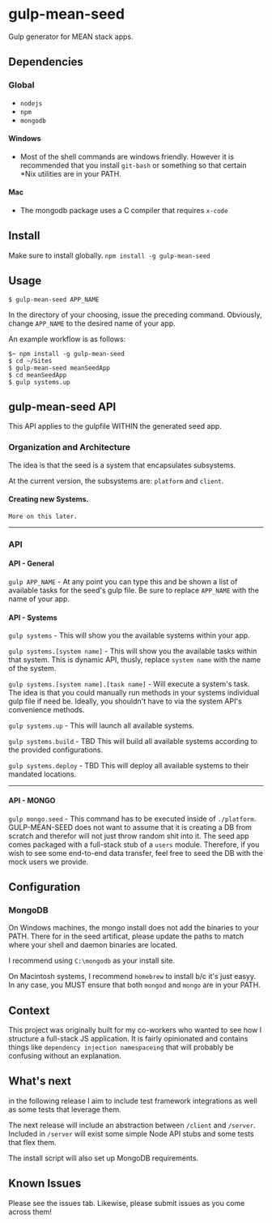 # gulp-mean-seed
Gulp generator for MEAN stack apps.

## Dependencies
    
### Global

* `nodejs`
* `npm`
* `mongodb`

#### Windows

* Most of the shell commands are windows friendly. However it is recommended that you install `git-bash` or something
  so that certain *Nix utilities are in your PATH.

#### Mac
* The mongodb package uses a C compiler that requires `x-code`

## Install
Make sure to install globally.
`npm install -g gulp-mean-seed`

## Usage
`$ gulp-mean-seed APP_NAME`

In the directory of your choosing, issue the preceding command. Obviously, change `APP_NAME` to the desired name of your app.

An example workflow is as follows:

    $~ npm install -g gulp-mean-seed
    $ cd ~/Sites
    $ gulp-mean-seed meanSeedApp
    $ cd meanSeedApp
    $ gulp systems.up

## gulp-mean-seed API

This API applies to the gulpfile WITHIN the generated seed app.

### Organization and Architecture

The idea is that the seed is a system that encapsulates subsystems.

At the current version, the subsystems are: `platform` and `client`.

#### Creating new Systems.

    More on this later.

****

### API

#### API - General

`gulp APP_NAME` -
    At any point you can type this and be shown a list of available tasks for the seed's gulp file.
    Be sure to replace `APP_NAME` with the name of your app.

#### API - Systems

`gulp systems` -
    This will show you the available systems within your app.

`gulp systems.[system name]` -
    This will show you the available tasks within that system. This is dynamic API, thusly, replace `system name` with the name of the system.

`gulp systems.[system name].[task name]` -
    Will execute a system's task. The idea is that you could manually run methods in your systems individual gulp file if need be.
    Ideally, you shouldn't have to via the system API's convenience methods.

`gulp systems.up` -
    This will launch all available systems.

`gulp systems.build` - TBD
   This will build all available systems according to the provided configurations.

`gulp systems.deploy` - TBD
    This will deploy all available systems to their mandated locations.

****

#### API - MONGO

`gulp mongo.seed` -
    This command has to be executed inside of `./platform`. GULP-MEAN-SEED does not want to assume that it is creating a DB
    from scratch and therefor will not just throw random shit into it. The seed app comes packaged with a full-stack stub of a
   `users` module. Therefore, if you wish to see some end-to-end data transfer, feel free to seed the DB with the mock users we provide.

## Configuration

### MongoDB

On Windows machines, the mongo install does not add the binaries to your PATH. There for in the seed artificat, please update the paths to match where your shell and daemon binaries are located.

I recommend using `C:\mongodb` as your install site.

On Macintosh systems, I recommend `homebrew` to install b/c it's just easyy. In any case, you MUST ensure that both `mongod` and `mongo` are in your PATH.

## Context
This project was originally built for my co-workers who wanted to see how I structure a full-stack JS application.
It is fairly opinionated and contains things like `dependency injection namespaceing` that will probably be confusing without an explanation.

## What's next

in the following release I aim to include test framework integrations as well as
some tests that leverage them.

The next release will include an abstraction between `/client` and `/server`. Included in `/server` will exist some simple Node API stubs and some tests that flex them.

The install script will also set up MongoDB requirements.

## Known Issues
Please see the issues tab. Likewise, please submit issues as you come across them!
